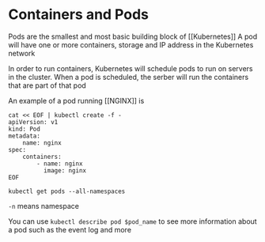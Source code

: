 # Containers and Pods
Pods are the smallest and most basic building block of [[Kubernetes]]
A pod will have one or more containers, storage and IP address in the Kubernetes network

In order to run containers, Kubernetes will schedule pods to run on servers in the cluster. When a pod is scheduled, the serber will run the containers that are part of that pod

An example of a pod running [[NGINX]] is
```shell
cat << EOF | kubectl create -f -
apiVersion: v1
kind: Pod
metadata:
	name: nginx
spec:
	containers:
		- name: nginx
		  image: nginx
EOF
```

`kubectl get pods --all-namespaces`

`-n` means namespace

You can use `kubectl describe pod $pod_name` to see more information about a pod such as the event log and more

